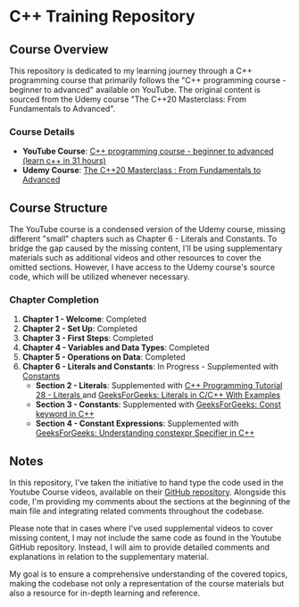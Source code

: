 # C++ Training Repository

## Course Overview

This repository is dedicated to my learning journey through a C++ programming course that primarily follows the "C++ programming course - beginner to advanced" available on YouTube. The original content is sourced from the Udemy course "The C++20 Masterclass: From Fundamentals to Advanced".

### Course Details

- **YouTube Course**: [C++ programming course - beginner to advanced (learn c++ in 31 hours)](https://www.youtube.com/watch?v=8jLOx1hD3_o&t=24969s)
- **Udemy Course**: [The C++20 Masterclass : From Fundamentals to Advanced](https://www.udemy.com/course/the-modern-cpp-20-masterclass/)

## Course Structure

The YouTube course is a condensed version of the Udemy course, missing different "small" chapters such as Chapter 6 - Literals and Constants. To bridge the gap caused by the missing content, I'll be using supplementary materials such as additional videos and other resources to cover the omitted sections. However, I have access to the Udemy course's source code, which will be utilized whenever necessary.

### Chapter Completion

1. **Chapter 1 - Welcome**: Completed
2. **Chapter 2 - Set Up**: Completed
3. **Chapter 3 - First Steps**: Completed
4. **Chapter 4 - Variables and Data Types**: Completed
5. **Chapter 5 - Operations on Data**: Completed
6. **Chapter 6 - Literals and Constants**: In Progress - Supplemented with [Constants](https://cplusplus.com/doc/tutorial/constants/)
    - **Section 2 - Literals**: Supplemented with [C++ Programming Tutorial 28 - Literals ](https://www.youtube.com/watch?v=F27KllsR7Io) and [GeeksForGeeks: Literals in C/C++ With Examples](https://www.geeksforgeeks.org/literals-in-c-cpp-with-examples/#)
    - **Section 3 - Constants**: Supplemented with [GeeksForGeeks: Const keyword in C++](https://www.geeksforgeeks.org/const-keyword-in-cpp/)
    - **Section 4 - Constant Expressions**: Supplemented with [GeeksForGeeks: Understanding constexpr Specifier in C++](https://www.geeksforgeeks.org/understanding-constexper-specifier-in-cpp/)

## Notes

In this repository, I've taken the initiative to hand type the code used in the Youtube Course videos, available on their [GitHub repository](https://github.com/rutura/The-C-20-Masterclass-Source-Code/tree/main). Alongside this code, I'm providing my comments about the sections at the beginning of the main file and integrating related comments throughout the codebase.

Please note that in cases where I've used supplemental videos to cover missing content, I may not include the same code as found in the Youtube GitHub repository. Instead, I will aim to provide detailed comments and explanations in relation to the supplementary material.

My goal is to ensure a comprehensive understanding of the covered topics, making the codebase not only a representation of the course materials but also a resource for in-depth learning and reference.
